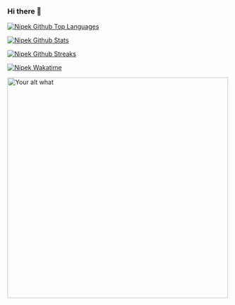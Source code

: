 ### Hi there 👋



[![Nipek Github Top Languages](https://github-readme-stats.vercel.app/api/top-langs/?username=nipek&layout=compact)](https://nipek.github.io)

[![Nipek Github Stats](https://github-readme-stats.vercel.app/api?username=nipek&show_icons=true&count_private=true&title_color=eb1b0c&icon_color=eb1b0c&include_all_commits=true)](https://nipek.github.io)

[![Nipek Github Streaks](https://github-readme-streak-stats.herokuapp.com?user=nipek&theme=buefy-dark&hide_border=true)](https://nipek.github.io)

[![Nipek Wakatime](https://github-readme-stats.vercel.app/api/wakatime?username=nipek&layout=compact)](https://nipek.github.io)


[<img src="https://readme-spotify-status-g0xe8xkg3-olanipekunifeoluwao.vercel.app/api/run-spotify-status" alt="Your alt what" width="500" />](https://nipek.github.io)




<!--
**nipek/nipek** is a ✨ _special_ ✨ repository because its `README.md` (this file) appears on your GitHub profile.

Here are some ideas to get you started:

- 🔭 I’m currently working on ...
- 🌱 I’m currently learning ...
- 👯 I’m looking to collaborate on ...
- 🤔 I’m looking for help with ...
- 💬 Ask me about ...
- 📫 How to reach me: ...
- 😄 Pronouns: ...
- ⚡ Fun fact: ...
-->
